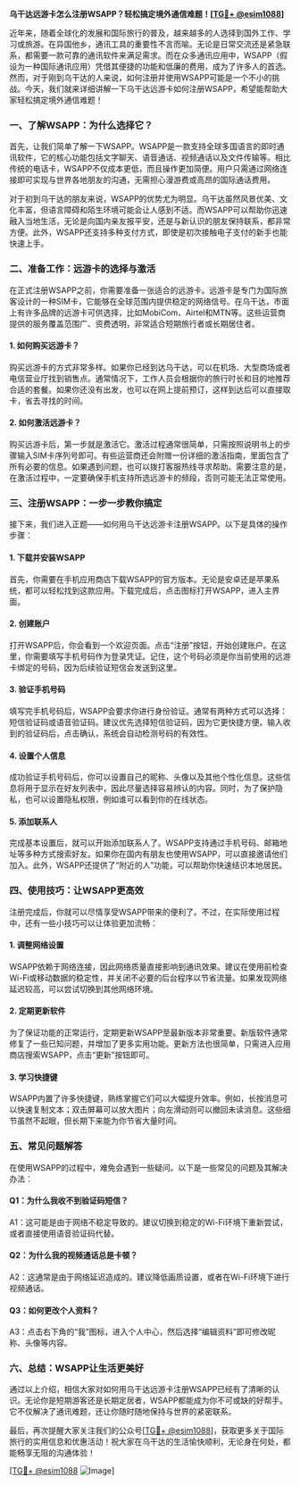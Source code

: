 **乌干达远游卡怎么注册WSAPP？轻松搞定境外通信难题！[[TG💪+ @esim1088](https://t.me/s/esim1088)]**

近年来，随着全球化的发展和国际旅行的普及，越来越多的人选择到国外工作、学习或旅游。在异国他乡，通讯工具的重要性不言而喻。无论是日常交流还是紧急联系，都需要一款可靠的通讯软件来满足需求。而在众多通讯应用中，WSAPP（假设为一种国际通讯应用）凭借其便捷的功能和低廉的费用，成为了许多人的首选。然而，对于刚到乌干达的人来说，如何注册并使用WSAPP可能是一个不小的挑战。今天，我们就来详细讲解一下乌干达远游卡如何注册WSAPP，希望能帮助大家轻松搞定境外通信难题！

### **一、了解WSAPP：为什么选择它？**

首先，让我们简单了解一下WSAPP。WSAPP是一款支持全球多国语言的即时通讯软件，它的核心功能包括文字聊天、语音通话、视频通话以及文件传输等。相比传统的电话卡，WSAPP不仅成本更低，而且操作更加简便。用户只需通过网络连接即可实现与世界各地朋友的沟通，无需担心漫游费或高昂的国际通话费用。

对于初到乌干达的朋友来说，WSAPP的优势尤为明显。乌干达虽然风景优美、文化丰富，但语言障碍和陌生环境可能会让人感到不适。而WSAPP可以帮助你迅速融入当地生活，无论是向国内亲友报平安，还是与新认识的朋友保持联系，都非常方便。此外，WSAPP还支持多种支付方式，即使是初次接触电子支付的新手也能快速上手。

### **二、准备工作：远游卡的选择与激活**

在正式注册WSAPP之前，你需要准备一张适合的远游卡。远游卡是专门为国际旅客设计的一种SIM卡，它能够在全球范围内提供稳定的网络信号。在乌干达，市面上有许多品牌的远游卡可供选择，比如MobiCom、Airtel和MTN等。这些运营商提供的服务覆盖范围广、资费透明，非常适合短期旅行者或长期居住者。

#### **1. 如何购买远游卡？**

购买远游卡的方式非常多样。如果你已经到达乌干达，可以在机场、大型商场或者电信营业厅找到销售点。通常情况下，工作人员会根据你的旅行时长和目的地推荐合适的套餐。如果你还没有出发，也可以在网上提前预订，这样到达后可以直接取卡，省去寻找的时间。

#### **2. 如何激活远游卡？**

购买远游卡后，第一步就是激活它。激活过程通常很简单，只需按照说明书上的步骤输入SIM卡序列号即可。有些运营商还会附赠一份详细的激活指南，里面包含了所有必要的信息。如果遇到问题，也可以拨打客服热线寻求帮助。需要注意的是，在激活过程中，一定要确保手机支持所选远游卡的频段，否则可能无法正常使用。

### **三、注册WSAPP：一步一步教你搞定**

接下来，我们进入正题——如何用乌干达远游卡注册WSAPP。以下是具体的操作步骤：

#### **1. 下载并安装WSAPP**

首先，你需要在手机应用商店下载WSAPP的官方版本。无论是安卓还是苹果系统，都可以轻松找到这款应用。下载完成后，点击图标打开WSAPP，进入主界面。

#### **2. 创建账户**

打开WSAPP后，你会看到一个欢迎页面。点击“注册”按钮，开始创建账户。在这里，你需要填写手机号码作为登录凭证。记住，这个号码必须是你当前使用的远游卡绑定的号码，因为后续验证短信会发送到这里。

#### **3. 验证手机号码**

填写完手机号码后，WSAPP会要求你进行身份验证。通常有两种方式可以选择：短信验证码或语音验证码。建议优先选择短信验证码，因为它更快捷方便。输入收到的验证码后，点击确认，系统会自动检测号码的有效性。

#### **4. 设置个人信息**

成功验证手机号码后，你可以设置自己的昵称、头像以及其他个性化信息。这些信息将用于显示在好友列表中，因此尽量选择容易辨认的内容。同时，为了保护隐私，也可以设置隐私权限，例如谁可以看到你的在线状态。

#### **5. 添加联系人**

完成基本设置后，就可以开始添加联系人了。WSAPP支持通过手机号码、邮箱地址等多种方式搜索好友。如果你在国内有朋友也使用WSAPP，可以直接邀请他们加入。此外，WSAPP还提供了“附近的人”功能，可以帮助你快速结识本地居民。

### **四、使用技巧：让WSAPP更高效**

注册完成后，你就可以尽情享受WSAPP带来的便利了。不过，在实际使用过程中，还有一些小技巧可以让体验更加流畅：

#### **1. 调整网络设置**

WSAPP依赖于网络连接，因此网络质量直接影响到通讯效果。建议在使用前检查Wi-Fi或移动数据的稳定性，并关闭不必要的后台程序以节省流量。如果发现网络延迟较高，可以尝试切换到其他网络环境。

#### **2. 定期更新软件**

为了保证功能的正常运行，定期更新WSAPP至最新版本非常重要。新版软件通常修复了一些已知问题，并增加了更多实用功能。更新方法也很简单，只需进入应用商店搜索WSAPP，点击“更新”按钮即可。

#### **3. 学习快捷键**

WSAPP内置了许多快捷键，熟练掌握它们可以大幅提升效率。例如，长按消息可以快速复制文本；双击屏幕可以放大图片；向左滑动则可以撤回未读消息。这些细节虽然不起眼，但长期下来能为你节省大量时间。

### **五、常见问题解答**

在使用WSAPP的过程中，难免会遇到一些疑问。以下是一些常见的问题及其解决办法：

#### **Q1：为什么我收不到验证码短信？**
A1：这可能是由于网络不稳定导致的。建议切换到稳定的Wi-Fi环境下重新尝试，或者直接使用语音验证码代替。

#### **Q2：为什么我的视频通话总是卡顿？**
A2：这通常是由于网络延迟造成的。建议降低画质设置，或者在Wi-Fi环境下进行视频通话。

#### **Q3：如何更改个人资料？**
A3：点击右下角的“我”图标，进入个人中心，然后选择“编辑资料”即可修改昵称、头像等内容。

### **六、总结：WSAPP让生活更美好**

通过以上介绍，相信大家对如何用乌干达远游卡注册WSAPP已经有了清晰的认识。无论你是短期游客还是长期定居者，WSAPP都能成为你不可或缺的好帮手。它不仅解决了通讯难题，还让你随时随地保持与世界的紧密联系。

最后，再次提醒大家关注我们的公众号[[TG💪+ @esim1088](https://t.me/s/esim1088)]，获取更多关于国际旅行的实用信息和优惠活动！祝大家在乌干达的生活愉快顺利，无论身在何处，都能畅享无阻的沟通体验！

[[TG💪+ @esim1088](https://t.me/s/esim1088) ![Image](https://i.postimg.cc/4NQfJmqS/Snipaste-2025-05-13-00-14-12.png)]
